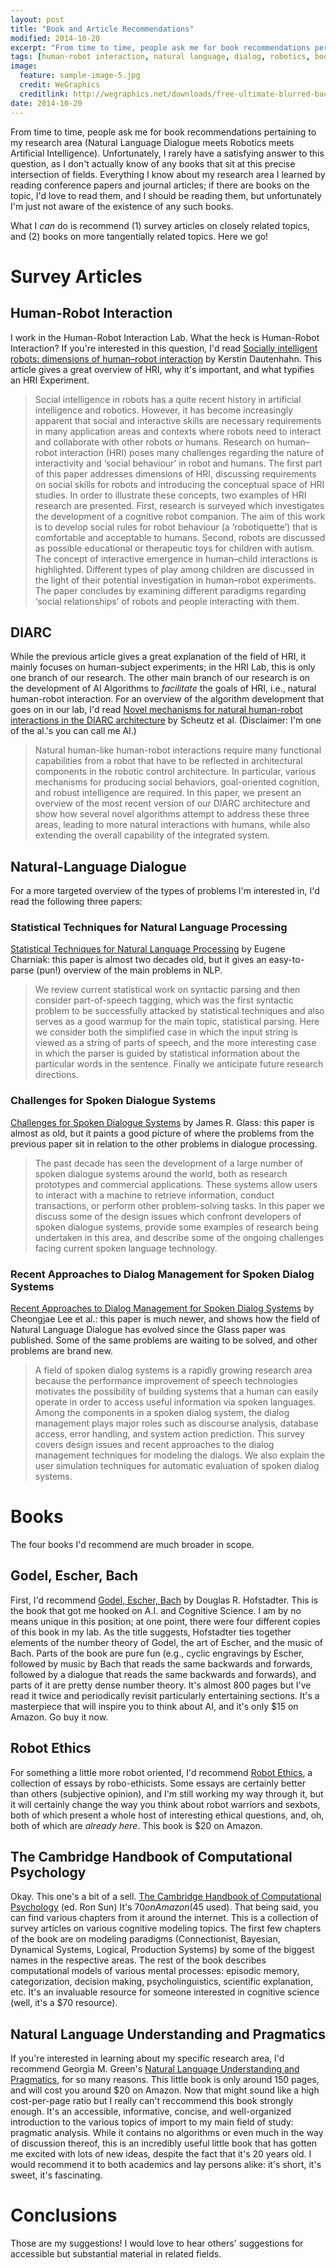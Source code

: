 ```yaml
---
layout: post
title: "Book and Article Recommendations"
modified: 2014-10-20
excerpt: "From time to time, people ask me for book recommendations pertaining to my research area (Natural Language Dialogue meets Robotics meets Artificial Intelligence)."
tags: [human-robot interaction, natural language, dialog, robotics, books, artificial intelligence]
image:
  feature: sample-image-5.jpg
  credit: WeGraphics
  creditlink: http://wegraphics.net/downloads/free-ultimate-blurred-background-pack/
date: 2014-10-20
---
```


From time to time, people ask me for book recommendations pertaining
to my research area (Natural Language Dialogue meets Robotics meets
Artificial Intelligence). Unfortunately, I rarely have a satisfying
answer to this question, as I don't actually know of any books that
sit at this precise intersection of fields. Everything I know about my
research area I learned by reading conference papers and journal
articles; if there are books on the topic, I'd love to read them, and
I should be reading them, but unfortunately I'm just not aware of the
existence of any such books.

What I *can* do is recommend (1) survey articles on closely related
topics, and (2) books on more tangentially related topics. Here we go!

# Survey Articles

## Human-Robot Interaction

I work in the Human-Robot Interaction Lab. What the heck is
Human-Robot Interaction? If you're interested in this question, I'd
read 
[Socially intelligent robots: dimensions of human–robot interaction](http://www.ncbi.nlm.nih.gov/pmc/articles/PMC2346526/)
by Kerstin Dautenhahn. This article gives a great
overview of HRI, why it's important, and what typifies an HRI
Experiment.

> Social intelligence in robots has a quite recent history in artificial
> intelligence and robotics. However, it has become increasingly
> apparent that social and interactive skills are necessary requirements
> in many application areas and contexts where robots need to interact
> and collaborate with other robots or humans. Research on human–robot
> interaction (HRI) poses many challenges regarding the nature of
> interactivity and ‘social behaviour’ in robot and humans. The first
> part of this paper addresses dimensions of HRI, discussing
> requirements on social skills for robots and introducing the
> conceptual space of HRI studies. In order to illustrate these
> concepts, two examples of HRI research are presented. First, research
> is surveyed which investigates the development of a cognitive robot
> companion. The aim of this work is to develop social rules for robot
> behaviour (a ‘robotiquette’) that is comfortable and acceptable to
> humans. Second, robots are discussed as possible educational or
> therapeutic toys for children with autism. The concept of interactive
> emergence in human–child interactions is highlighted. Different types
> of play among children are discussed in the light of their potential
> investigation in human–robot experiments. The paper concludes by
> examining different paradigms regarding ‘social relationships’ of
> robots and people interacting with them. 

## DIARC

While the previous article gives a great explanation of the field
of HRI, it mainly focuses on human-subject experiments; in the HRI
Lab, this is only one branch of our research. The other main branch
of our research is on the development of AI Algorithms to
*facilitate* the goals of HRI, i.e., natural human-robot
interaction. For an overview of the algorithm development that goes
on in our lab, I'd read
[Novel mechanisms for natural human-robot interactions in the DIARC architecture](http://hrilab.tufts.edu/publications/aaai13irsfinal.pdf) by Scheutz et al. (Disclaimer: I'm one of the al.'s
you can call me Al.) 

> Natural human-like human-robot interactions require many
> functional capabilities from a robot that have to be reflected in
> architectural components in the robotic control architecture.
> In particular, various mechanisms for producing social behaviors,
> goal-oriented cognition, and robust intelligence are 
> required. In this paper, we present an overview of the most recent
> version of our DIARC architecture and show how several 
> novel algorithms attempt to address these three areas, leading
> to more natural interactions with humans, while also extending the
> overall capability of the integrated system. 

## Natural-Language Dialogue

For a more targeted overview of the types of problems I'm
interested in, I'd read the following three papers:

### Statistical Techniques for Natural Language Processing

[Statistical Techniques for Natural Language Processing](http://cs.brown.edu/~ec/papers/aimag97.ps) by Eugene
Charniak: this paper is almost two decades old, but it gives an
easy-to-parse (pun!) overview of the main problems in NLP.

> We review current statistical work on syntactic parsing and then
> consider part-of-speech tagging, which was the first syntactic problem
> to be successfully attacked by statistical techniques and also serves
> as a good warmup for the main topic, statistical parsing. Here we
> consider both the simplified case in which the input string is viewed
> as a string of parts of speech, and the more interesting case in which
> the parser is guided by statistical information about the particular
> words in the sentence. Finally we anticipate future research
> directions.  

### Challenges for Spoken Dialogue Systems

[Challenges for Spoken Dialogue Systems](https://www.google.com/url?sa=t&rct=j&q=&esrc=s&source=web&cd=2&cad=rja&uact=8&ved=0CCkQFjAB&url=http%3A%2F%2Fwww.cs.cmu.edu%2F~.%2Fdgroup%2Fpapers%2Fglass99.pdf&ei=-81FVN6YF4rbsATWo4H4Bw&usg=AFQjCNHrs-HBonhcvyuixsEWynHb5TyGng&sig2=or7pnICUE3G_lNA3iDMnNQ&bvm=bv.77880786,d.cWc) by James R. Glass: this paper
is almost as old, but it paints a good picture of 
where the problems from the previous paper sit in relation to the
other problems in dialogue processing.

> The past decade has seen the development of a large number of spoken
> dialogue systems around the world, both as research prototypes and
> commercial applications. These systems allow users to interact with a
> machine to retrieve information, conduct transactions, or perform
> other problem-solving tasks. In this paper we discuss some of the
> design issues which confront developers of spoken dialogue systems,
> provide some examples of research being undertaken in this area, and
> describe some of the ongoing challenges facing current spoken language
> technology. 

### Recent Approaches to Dialog Management for Spoken Dialog Systems

[Recent Approaches to Dialog Management for Spoken Dialog Systems](http://jcse.kiise.org/posting/4-1/jcse_4-1_56.pdf) by Cheongjae Lee et al.:
this paper is much newer, and shows how the field of Natural
Language Dialogue has evolved since the Glass paper was
published. Some of the same problems are waiting to be solved,
and other problems are brand new. 

> A field of spoken dialog systems is a rapidly growing research area because the performance
> improvement of speech technologies motivates the possibility of building systems that a human
> can easily operate in order to access useful information via spoken languages. Among the
> components in a spoken dialog system, the dialog management plays major roles such as
> discourse analysis, database access, error handling, and system action prediction. This survey
> covers design issues and recent approaches to the dialog management techniques for modeling
> the dialogs. We also explain the user simulation techniques for automatic evaluation of spoken
> dialog systems.

# Books

The four books I'd recommend are much broader in scope. 

## Godel, Escher, Bach

First, I'd recommend [Godel, Escher, Bach](http://www.amazon.com/G%C3%B6del-Escher-Bach-Eternal-Golden/dp/0465026567/ref=sr_1_1?ie=UTF8&qid=1413861409&sr=8-1&keywords=godel+escher+bach) by Douglas
R. Hofstadter. This is the book that 
got me hooked on A.I. and Cognitive Science. I am by no means unique
in this position; at one point, there were four different copies of
this book in my lab. As the title suggests, Hofstadter ties together
elements of the number theory of Godel, the art of Escher, and the
music of Bach. Parts of the book are pure fun (e.g., cyclic
engravings by Escher, followed by music by Bach that reads the same
backwards and forwards, followed by a dialogue that reads the same
backwards and forwards), and parts of it are pretty dense number
theory. It's almost 800 pages but I've read it twice and
periodically revisit particularly entertaining sections. It's a
masterpiece that will inspire you to think about AI, and it's only
$15 on Amazon. Go buy it now.

## Robot Ethics

For something a little more robot oriented, I'd recommend
[Robot Ethics](http://www.amazon.com/Robot-Ethics-Implications-Intelligent-Autonomous/dp/026252600X/ref=sr_1_1?ie=UTF8&qid=1413861857&sr=8-1&keywords=robot+ethics), a collection of essays by robo-ethicists. Some essays
are certainly better than others (subjective opinion), and I'm
still working my way through it, but it will certainly change the
way you think about robot warriors and sexbots, both of which
present a whole host of interesting ethical questions, and, oh,
both of which are *already here*. This book is $20 on Amazon.

## The Cambridge Handbook of Computational Psychology

Okay. This one's a bit of a
sell. [The Cambridge Handbook of Computational Psychology](http://www.amazon.com/Cambridge-Handbook-Computational-Psychology-Handbooks/dp/0521674107/ref=sr_1_1?ie=UTF8&qid=1413862097&sr=8-1&keywords=cambridge+handbook+computational+psychology) (ed. Ron
Sun) It's $70 on Amazon ($45 
used). That being said, you can find various chapters from it
around the internet. This is a collection of survey articles on
various cognitive modeling topics. The first few chapters of the
book are on modeling paradigms (Connectionist, Bayesian, Dynamical
Systems, Logical, Production Systems) by some of the biggest names
in the respective areas. The rest of the book describes computational
models of various mental processes: episodic memory,
categorization, decision making, psycholinguistics, scientific
explanation, etc. It's an invaluable resource for someone
interested in cognitive science (well, it's a $70 resource).

## Natural Language Understanding and Pragmatics ##

If you're interested in learning about my specific research area, I'd
recommend Georgia M. Green's [Natural Language Understanding and
Pragmatics](http://www.amazon.com/Pragmatics-Language-Understanding-Tutorial-Cognitive/dp/080582166X),
for so many reasons. This little book is only around 150 pages, and
will cost you around $20 on Amazon. Now that might sound like a high
cost-per-page ratio but I really can't reccommend this book strongly
enough. It's an accessible, informative, concise, and well-organized
introduction to the various topics of import to my main field of
study: pragmatic analysis. While it contains no algorithms or even
much in the way of discussion thereof, this is an incredibly useful
little book that has gotten me excited with lots of new ideas, despite
the fact that it's 20 years old. I would recommend it to both
academics and lay persons alike: it's short, it's sweet, it's
fascinating.  

# Conclusions
Those are my suggestions! I would love to hear others' suggestions for
accessible but substantial material in related fields.